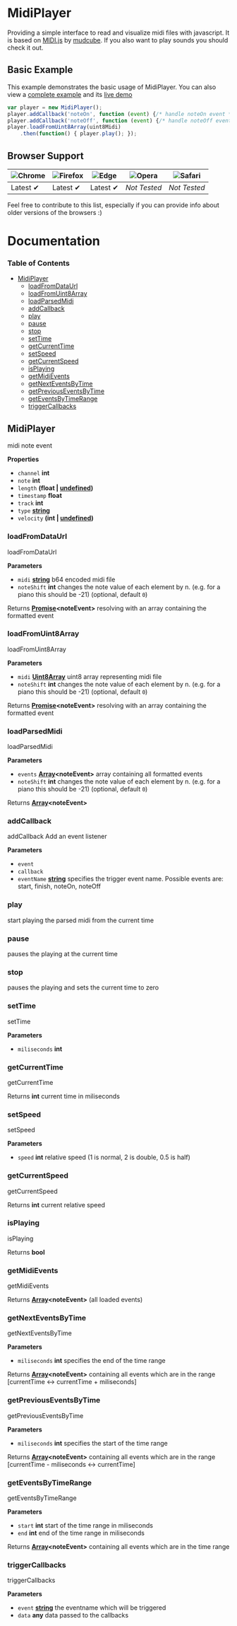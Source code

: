 # MidiPlayer
Providing a simple interface to read and visualize midi files with javascript. It is based on [MIDI.js](https://github.com/mudcube/MIDI.js) by [mudcube](https://github.com/mudcube). If you also want to play sounds you should check it out.

## Basic Example
This example demonstrates the basic usage of MidiPlayer. You can also view a [complete example](./examples/basic.html) and its [live demo](https://htmlpreview.github.io/?https://github.com/Otto-AA/MidiPlayer/blob/master/examples/basic.html)
```javascript
var player = new MidiPlayer();
player.addCallback('noteOn', function (event) {/* handle noteOn event */});
player.addCallback('noteOff', function (event) {/* handle noteOff event */});
player.loadFromUint8Array(uint8Midi)
    .then(function() { player.play(); });
```

## Browser Support

|![Chrome](https://github.com/alrra/browser-logos/raw/master/src/chrome/chrome_48x48.png) | ![Firefox](https://github.com/alrra/browser-logos/raw/master/src/firefox/firefox_48x48.png) | ![Edge](https://github.com/alrra/browser-logos/raw/master/src/edge/edge_48x48.png) | ![Opera](https://github.com/alrra/browser-logos/raw/master/src/opera/opera_48x48.png) | ![Safari](https://github.com/alrra/browser-logos/raw/master/src/safari/safari_48x48.png) |
|---------|-----------|----------|--------------|--------------|
|Latest ✔ | Latest ✔ | Latest ✔ | *Not Tested* | *Not Tested* |

Feel free to contribute to this list, especially if you can provide info about older versions of the browsers :)

# Documentation
<!-- Generated by documentation.js. Update this documentation by updating the source code. -->

### Table of Contents

-   [MidiPlayer](#midiplayer)
    -   [loadFromDataUrl](#loadfromdataurl)
    -   [loadFromUint8Array](#loadfromuint8array)
    -   [loadParsedMidi](#loadparsedmidi)
    -   [addCallback](#addcallback)
    -   [play](#play)
    -   [pause](#pause)
    -   [stop](#stop)
    -   [setTime](#settime)
    -   [getCurrentTime](#getcurrenttime)
    -   [setSpeed](#setspeed)
    -   [getCurrentSpeed](#getcurrentspeed)
    -   [isPlaying](#isplaying)
    -   [getMidiEvents](#getmidievents)
    -   [getNextEventsByTime](#getnexteventsbytime)
    -   [getPreviousEventsByTime](#getpreviouseventsbytime)
    -   [getEventsByTimeRange](#geteventsbytimerange)
    -   [triggerCallbacks](#triggercallbacks)

## MidiPlayer

midi note event

**Properties**

-   `channel` **int** 
-   `note` **int** 
-   `length` **(float | [undefined](https://developer.mozilla.org/en-US/docs/Web/JavaScript/Reference/Global_Objects/undefined))** 
-   `timestamp` **float** 
-   `track` **int** 
-   `type` **[string](https://developer.mozilla.org/en-US/docs/Web/JavaScript/Reference/Global_Objects/String)** 
-   `velocity` **(int | [undefined](https://developer.mozilla.org/en-US/docs/Web/JavaScript/Reference/Global_Objects/undefined))** 

### loadFromDataUrl

loadFromDataUrl

**Parameters**

-   `midi` **[string](https://developer.mozilla.org/en-US/docs/Web/JavaScript/Reference/Global_Objects/String)** b64 encoded midi file
-   `noteShift` **int** changes the note value of each element by n. (e.g. for a piano this should be -21) (optional, default `0`)

Returns **[Promise](https://developer.mozilla.org/en-US/docs/Web/JavaScript/Reference/Global_Objects/Promise)&lt;noteEvent>** resolving with an array containing the formatted event

### loadFromUint8Array

loadFromUint8Array

**Parameters**

-   `midi` **[Uint8Array](https://developer.mozilla.org/en-US/docs/Web/JavaScript/Reference/Global_Objects/Uint8Array)** uint8 array representing midi file
-   `noteShift` **int** changes the note value of each element by n. (e.g. for a piano this should be -21) (optional, default `0`)

Returns **[Promise](https://developer.mozilla.org/en-US/docs/Web/JavaScript/Reference/Global_Objects/Promise)&lt;noteEvent>** resolving with an array containing the formatted event

### loadParsedMidi

loadParsedMidi

**Parameters**

-   `events` **[Array](https://developer.mozilla.org/en-US/docs/Web/JavaScript/Reference/Global_Objects/Array)&lt;noteEvent>** array containing all formatted events
-   `noteShift` **int** changes the note value of each element by n. (e.g. for a piano this should be -21) (optional, default `0`)

Returns **[Array](https://developer.mozilla.org/en-US/docs/Web/JavaScript/Reference/Global_Objects/Array)&lt;noteEvent>** 

### addCallback

addCallback
Add an event listener

**Parameters**

-   `event`  
-   `callback`  
-   `eventName` **[string](https://developer.mozilla.org/en-US/docs/Web/JavaScript/Reference/Global_Objects/String)** specifies the trigger event name. Possible events are: start, finish, noteOn, noteOff

### play

start playing the parsed midi from the current time

### pause

pauses the playing at the current time

### stop

pauses the playing and sets the current time to zero

### setTime

setTime

**Parameters**

-   `miliseconds` **int** 

### getCurrentTime

getCurrentTime

Returns **int** current time in miliseconds

### setSpeed

setSpeed

**Parameters**

-   `speed` **int** relative speed (1 is normal, 2 is double, 0.5 is half)

### getCurrentSpeed

getCurrentSpeed

Returns **int** current relative speed

### isPlaying

isPlaying

Returns **bool** 

### getMidiEvents

getMidiEvents

Returns **[Array](https://developer.mozilla.org/en-US/docs/Web/JavaScript/Reference/Global_Objects/Array)&lt;noteEvent>** (all loaded events)

### getNextEventsByTime

getNextEventsByTime

**Parameters**

-   `miliseconds` **int** specifies the end of the time range

Returns **[Array](https://developer.mozilla.org/en-US/docs/Web/JavaScript/Reference/Global_Objects/Array)&lt;noteEvent>** containing all events which are in the range [currentTime <-> currentTime + miliseconds]

### getPreviousEventsByTime

getPreviousEventsByTime

**Parameters**

-   `miliseconds` **int** specifies the start of the time range

Returns **[Array](https://developer.mozilla.org/en-US/docs/Web/JavaScript/Reference/Global_Objects/Array)&lt;noteEvent>** containing all events which are in the range [currentTime - miliseconds <-> currentTime]

### getEventsByTimeRange

getEventsByTimeRange

**Parameters**

-   `start` **int** start of the time range in miliseconds
-   `end` **int** end of the time range in miliseconds

Returns **[Array](https://developer.mozilla.org/en-US/docs/Web/JavaScript/Reference/Global_Objects/Array)&lt;noteEvent>** containing all events which are in the time range

### triggerCallbacks

triggerCallbacks

**Parameters**

-   `event` **[string](https://developer.mozilla.org/en-US/docs/Web/JavaScript/Reference/Global_Objects/String)** the eventname which will be triggered
-   `data` **any** data passed to the callbacks